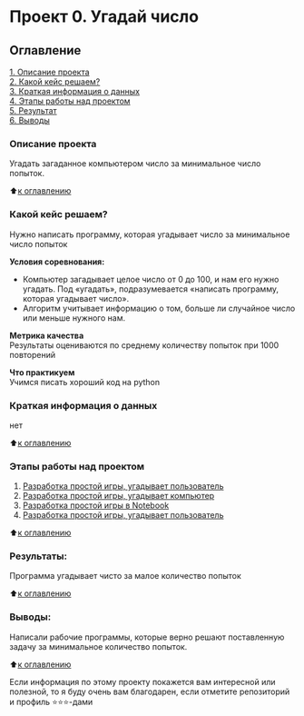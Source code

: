 # Проект 0. Угадай число

## Оглавление  
[1. Описание проекта](https://github.com/Sukhorukova-Anastasia/sf_data_science/blob/main/project_0/README.md#Описание-проекта)  
[2. Какой кейс решаем?](https://github.com/Sukhorukova-Anastasia/sf_data_science/blob/main/project_0/README.md#Какой-кейс-решаем)  
[3. Краткая информация о данных](https://github.com/Sukhorukova-Anastasia/sf_data_science/blob/main/project_0/README.md#Краткая-информация-о-данных)  
[4. Этапы работы над проектом](https://github.com/Sukhorukova-Anastasia/sf_data_science/blob/main/project_0/README.md#Этапы-работы-над-проектом)  
[5. Результат](https://github.com/Sukhorukova-Anastasia/sf_data_science/blob/main/project_0/README.md#Результат)    
[6. Выводы](https://github.com/Sukhorukova-Anastasia/sf_data_science/blob/main/project_0/README.md#Выводы) 

### Описание проекта    
Угадать загаданное компьютером число за минимальное число попыток.

:arrow_up:[к оглавлению](https://github.com/Sukhorukova-Anastasia/sf_data_science/blob/main/project_0/README)


### Какой кейс решаем?    
Нужно написать программу, которая угадывает число за минимальное число попыток

**Условия соревнования:**  
- Компьютер загадывает целое число от 0 до 100, и нам его нужно угадать. Под «угадать», подразумевается «написать программу, которая угадывает число».
- Алгоритм учитывает информацию о том, больше ли случайное число или меньше нужного нам.

**Метрика качества**     
Результаты оцениваются по среднему количеству попыток при 1000 повторений

**Что практикуем**     
Учимся писать хороший код на python


### Краткая информация о данных
нет
  
:arrow_up:[к оглавлению](https://github.com/Sukhorukova-Anastasia/sf_data_science/blob/main/project_0/READMEREADME.md#Оглавление)


### Этапы работы над проектом  
1. [Разработка простой игры, угадывает пользователь](https://github.com/Sukhorukova-Anastasia/sf_data_science/blob/main/project_0/game.py)
2. [Разработка простой игры, угадывает компьютер](https://github.com/Sukhorukova-Anastasia/sf_data_science/blob/main/project_0/game_v2.py)
3. [Разработка простой игры в Notebook](https://github.com/Sukhorukova-Anastasia/sf_data_science/blob/main/project_0/game.ipynb)
4. [Разработка простой игры, угадывает пользователь](https://github.com/Sukhorukova-Anastasia/sf_data_science/blob/main/project_0/requirements.txt)

:arrow_up:[к оглавлению](https://github.com/Sukhorukova-Anastasia/sf_data_science/blob/main/project_0/README.md#Оглавление)


### Результаты:  
Программа угадывает чисто за малое количество попыток

:arrow_up:[к оглавлению](https://github.com/Sukhorukova-Anastasia/sf_data_science/blob/main/project_0/README.md#Оглавление)


### Выводы:  
Написали рабочие программы, которые верно решают поставленную задачу за минимальное количество попыток.

:arrow_up:[к оглавлению](.README.md#Оглавление)


Если информация по этому проекту покажется вам интересной или полезной, то я буду очень вам благодарен, если отметите репозиторий и профиль ⭐️⭐️⭐️-дами